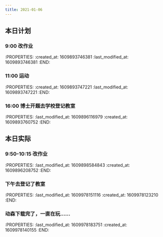 ```yaml
---
title: 2021-01-06
---
```


## 本日计划
### 9:00 改作业
:PROPERTIES:
:created_at: 1609893746381
:last_modified_at: 1609893746381
:END:
### 11:00 运动
:PROPERTIES:
:created_at: 1609893747221
:last_modified_at: 1609893747221
:END:
### 16:00 博士开题去学校登记教室
:PROPERTIES:
:last_modified_at: 1609896116979
:created_at: 1609893760752
:END:
## 本日实际
### 9:50-10:15 改作业
:PROPERTIES:
:last_modified_at: 1609898584843
:created_at: 1609896208752
:END:
### 下午去登记了教室
:PROPERTIES:
:last_modified_at: 1609978151116
:created_at: 1609978123210
:END:
### 动森下载完了，一直在玩……
:PROPERTIES:
:last_modified_at: 1609978183751
:created_at: 1609978140155
:END:
### 
